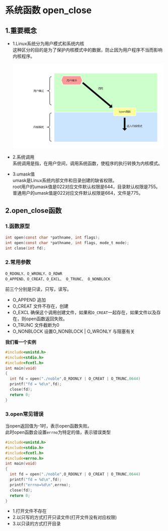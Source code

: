 # 系统函数 open_close

## 1.重要概念


- 1.Linux系统分为用户模式和系统内核<br>
  这种区分的目的是为了保护内核模式中的数据，防止因为用户程序不当而影响内核程序。<br>

  ![fail](img/1.1.PNG)<br>

- 2.系统调用<br>
  系统调用是指，在用户空间，调用系统函数，使程序的执行转换为内核模式。<br>

- 3.umask值<br>
  umask是Linux系统内部文件和目录创建的缺省权限。<br>
  root用户的umask值是022对应文件默认权限是644，目录默认权限是755。普通用户的umask值是022对应文件默认权限是664，文件是775。<br>


## 2.open_close函数
### 1.函数原型
```C
int open(const char *pathname, int flags);
int open(const char *pathname, int flags, mode_t mode);
int close(int fd);
```

### 2.常用参数
```
O_RDONLY、O_WRONLY、O_RDWR
O_APPEND、O_CREAT、O_EXCL、 O_TRUNC、 O_NONBLOCK
```
前三个分别是只读，只写，读写。<br>
- O_APPEND 追加
- O_CREAT 文件不存在，创建
- O_EXCL 确保这个调用创建文件，如果和``O_CREAT``一起存在，如果文件以及存在，则open函数返回失败。<br>
- O_TRUNC 文件截断为0
- O_NONBLOCK 设置O_NONBLOCK  |  O_WRONLY 与阻塞有关

__我们看一个实例__<br>
```C
#include<unistd.h>
#include<stdio.h>
#include<fcntl.h>
int main(void)
{
  int fd = open("./noble",O_RDONLY | O_CREAT | O_TRUNC,0644)
  printf("fd = %d\n",fd);
  close(fd);
  return 0;
}
```

### 3.open常见错误
当open返回值为-1时，表示open函数失败。<br>
此时open函数会设置``errno``为特定的值，表示错误类型<br>
```C
#include<unistd.h>
#include<stdio.h>
#include<fcntl.h>
#include<errno.h>
int main(void)
{
  int fd = open("./noble",O_RDONLY | O_CREAT | O_TRUNC,0644)
  printf("fd = %d\n",fd);
  printf("errno=%d\n",errno);
  close(fd);
  return 0;
}
```

- 1.打开文件不存在
- 2.以只写的方式打开只读文件(打开文件没有对应权限)
- 3.以只读的方式打开目录
